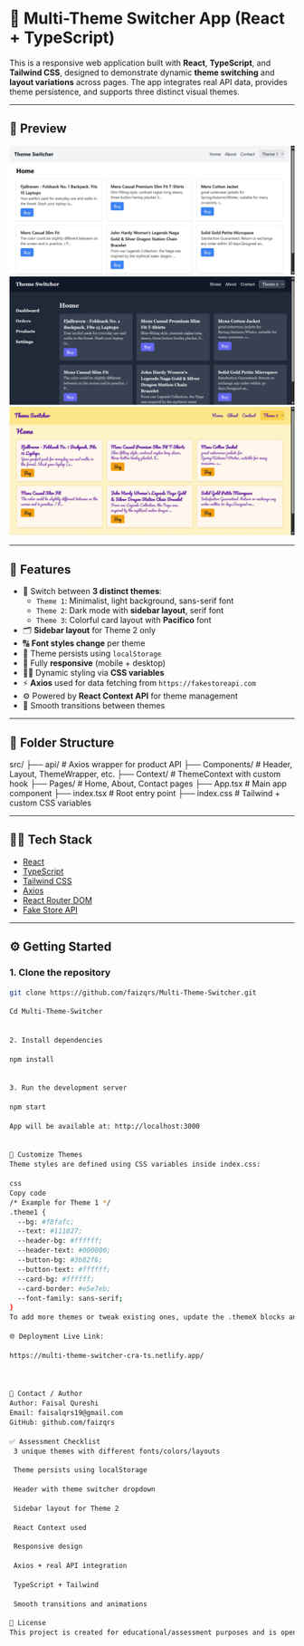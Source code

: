 # 🎨 Multi-Theme Switcher App (React + TypeScript)

This is a responsive web application built with **React**, **TypeScript**, and **Tailwind CSS**, designed to demonstrate dynamic **theme switching** and **layout variations** across pages. The app integrates real API data, provides theme persistence, and supports three distinct visual themes.

---

## 📸 Preview

![App Preview - Theme 1](./Screenshots/Theme1.jpeg)  
![App Preview - Theme 2](./Screenshots/Theme2.jpeg)  
![App Preview - Theme 3](./Screenshots/Theme3.jpeg)

---

## 🚀 Features

- 🔄 Switch between **3 distinct themes**:
  - `Theme 1`: Minimalist, light background, sans-serif font
  - `Theme 2`: Dark mode with **sidebar layout**, serif font
  - `Theme 3`: Colorful card layout with **Pacifico** font
- 🗂️ **Sidebar layout** for Theme 2 only
- 🔠 **Font styles change** per theme
- 🧠 Theme persists using `localStorage`
- 📱 Fully **responsive** (mobile + desktop)
- 🧑‍🎨 Dynamic styling via **CSS variables**
- ⚡ **Axios** used for data fetching from `https://fakestoreapi.com`
- ⚙️ Powered by **React Context API** for theme management
- 🔁 Smooth transitions between themes

---

## 📂 Folder Structure

src/
├── api/ # Axios wrapper for product API
├── Components/ # Header, Layout, ThemeWrapper, etc.
├── Context/ # ThemeContext with custom hook
├── Pages/ # Home, About, Contact pages
├── App.tsx # Main app component
├── index.tsx # Root entry point
├── index.css # Tailwind + custom CSS variables


---

## 🧑‍💻 Tech Stack

- [React](https://reactjs.org/)
- [TypeScript](https://www.typescriptlang.org/)
- [Tailwind CSS](https://tailwindcss.com/)
- [Axios](https://axios-http.com/)
- [React Router DOM](https://reactrouter.com/)
- [Fake Store API](https://fakestoreapi.com/)

---

## ⚙️ Getting Started

### 1. Clone the repository

```bash
git clone https://github.com/faizqrs/Multi-Theme-Switcher.git

Cd Multi-Theme-Switcher


2. Install dependencies

npm install


3. Run the development server

npm start

App will be available at: http://localhost:3000


🔧 Customize Themes
Theme styles are defined using CSS variables inside index.css:

css
Copy code
/* Example for Theme 1 */
.theme1 {
  --bg: #f8fafc;
  --text: #111827;
  --header-bg: #ffffff;
  --header-text: #000000;
  --button-bg: #3b82f6;
  --button-text: #ffffff;
  --card-bg: #ffffff;
  --card-border: #e5e7eb;
  --font-family: sans-serif;
}
To add more themes or tweak existing ones, update the .themeX blocks and CSS variable values accordingly.

🌐 Deployment Live Link:

https://multi-theme-switcher-cra-ts.netlify.app/



📧 Contact / Author
Author: Faisal Qureshi
Email: faisalqrs19@gmail.com
GitHub: github.com/faizqrs

✅ Assessment Checklist
 3 unique themes with different fonts/colors/layouts

 Theme persists using localStorage

 Header with theme switcher dropdown

 Sidebar layout for Theme 2

 React Context used

 Responsive design

 Axios + real API integration

 TypeScript + Tailwind

 Smooth transitions and animations

📄 License
This project is created for educational/assessment purposes and is open to extend or reuse for personal projects.


